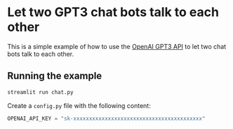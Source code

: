 # Let two GPT3 chat bots talk to each other

This is a simple example of how to use the [OpenAI GPT3 API](https://beta.openai.com/docs/api-reference/introduction) to let two chat bots talk to each other.

## Running the example
```bash
streamlit run chat.py
```

Create a `config.py` file with the following content:
```python
OPENAI_API_KEY = "sk-xxxxxxxxxxxxxxxxxxxxxxxxxxxxxxxxxxxxxxxxx"
```
